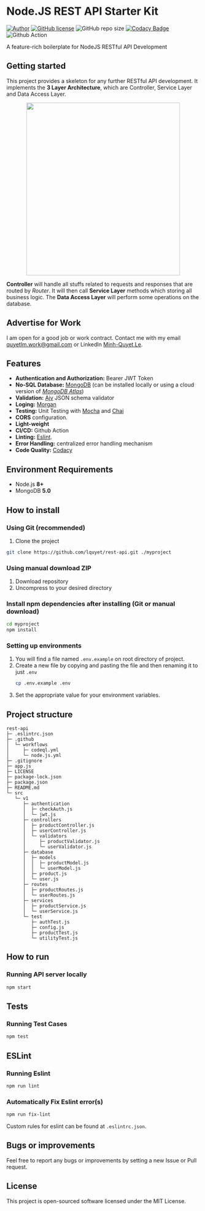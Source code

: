 # Node.JS REST API Starter Kit


[![Author](http://img.shields.io/badge/author-@lquyet-pink.svg)](https://www.linkedin.com/in/minhquyetle/) 
[![GitHub license](https://img.shields.io/github/license/lquyet/rest-api?color=white)](https://github.com/lquyet/rest-api/blob/main/LICENSE) 
![GitHub repo size](https://img.shields.io/github/repo-size/lquyet/rest-api)
[![Codacy Badge](https://app.codacy.com/project/badge/Grade/f081ba0b67bb41a7a033adc36ecff0d0)](https://www.codacy.com/gh/lquyet/rest-api/dashboard?utm_source=github.com&amp;utm_medium=referral&amp;utm_content=lquyet/rest-api&amp;utm_campaign=Badge_Grade) 
![Github Action](https://img.shields.io/github/workflow/status/lquyet/rest-api/Node.js%20CI/main)

A feature-rich boilerplate for NodeJS RESTful API Development

## Getting started

This project provides a skeleton for any further RESTful API development. It implements the **3 Layer Architecture**, which are Controller, Service Layer and Data Access Layer. 

<p align="center">
<img src="https://i.imgur.com/Qc1evoH.png" width="400" height="450" align="center">
</p>

**Controller** will handle all stuffs related to requests and responses that are routed by *Router*. It will then call **Service Layer** methods which storing all business logic. The **Data Access Layer** will perform some operations on the database.

## Advertise for Work

I am open for a good job or work contract. Contact me with my email [quyetlm.work@gmail.com](mailto:quyetlm.work@gmail.com "quyetlm.work@gmail.com") or LinkedIn [Minh-Quyet Le](https://www.linkedin.com/in/minhquyetle/).

## Features

- **Authentication and Authorization:** Bearer JWT Token
- **No-SQL Database:** [MongoDB](https://www.mongodb.com/) (can be installed locally or using a cloud version of [*MongoDB Atlas*](https://www.mongodb.com/atlas))
- **Validation:** [Ajv](https://ajv.js.org/) JSON schema validator
- **Loging:** [Morgan](https://www.npmjs.com/package/morgan)
- **Testing:** Unit Testing with [Mocha](https://mochajs.org/) and [Chai](https://www.chaijs.com/)
- **CORS** configuration.
- **Light-weight**
- **CI/CD:** Github Action
- **Linting:**  [Eslint](https://eslint.org/).
- **Error Handling:** centralized error handling mechanism
- **Code Quality:** [Codacy](https://www.codacy.com/)

## Environment Requirements

- Node.js **8+**
- MongoDB **5.0**

## How to install

### Using Git (recommended)

1.  Clone the project

```bash
git clone https://github.com/lquyet/rest-api.git ./myproject
```

### Using manual download ZIP

1.  Download repository
2.  Uncompress to your desired directory

### Install npm dependencies after installing (Git or manual download)

```bash
cd myproject
npm install
```

### Setting up environments

1.  You will find a file named `.env.example` on root directory of project.
2.  Create a new file by copying and pasting the file and then renaming it to just `.env`
    ```bash
    cp .env.example .env
    ```
3.  Set the appropriate value for your environment variables.

## Project structure

```
rest-api
├─ .eslintrc.json
├─ .github
│  └─ workflows
│     ├─ codeql.yml
│     └─ node.js.yml
├─ .gitignore
├─ app.js
├─ LICENSE
├─ package-lock.json
├─ package.json
├─ README.md
└─ src
   └─ v1
      ├─ authentication
      │  ├─ checkAuth.js
      │  └─ jwt.js
      ├─ controllers
      │  ├─ productController.js
      │  ├─ userController.js
      │  └─ validators
      │     ├─ productValidator.js
      │     └─ userValidator.js
      ├─ database
      │  ├─ models
      │  │  ├─ productModel.js
      │  │  └─ userModel.js
      │  ├─ product.js
      │  └─ user.js
      ├─ routes
      │  ├─ productRoutes.js
      │  └─ userRoutes.js
      ├─ services
      │  ├─ productService.js
      │  └─ userService.js
      └─ test
         ├─ authTest.js
         ├─ config.js
         ├─ productTest.js
         └─ utilityTest.js
```

## How to run

### Running API server locally

```bash
npm start
```

## Tests

### Running Test Cases

```bash
npm test
```


## ESLint

### Running Eslint

```bash
npm run lint
```

### Automatically Fix Eslint error(s)

```bash
npm run fix-lint
```

Custom rules for eslint can be found at `.eslintrc.json`.

## Bugs or improvements

Feel free to report any bugs or improvements by setting a new Issue or Pull request.

## License

This project is open-sourced software licensed under the MIT License. 
